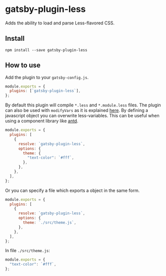 # gatsby-plugin-less

Adds the ability to load and parse Less-flavored CSS.

## Install

`npm install --save gatsby-plugin-less`

## How to use

Add the plugin to your `gatsby-config.js`.

```javascript
module.exports = {
  plugins: [`gatsby-plugin-less`],
};
```

By default this plugin will compile `*.less` and `*.module.less` files. The plugin can also be used with `modifyVars` as it is explained [here](http://lesscss.org/usage/). By defining a javascript object you can overwrite less-variables. This can be useful when using a component library like [antd](https://ant.design/docs/react/introduce).

```javascript
module.exports = {
  plugins: [
    {
      resolve: `gatsby-plugin-less`,
      options: {
        theme: {
          "text-color": `#fff`,
        },
      },
    },
  ],
};
```

Or you can specify a file which exports a object in the same form.

```javascript
module.exports = {
  plugins: [
    {
      resolve: `gatsby-plugin-less`,
      options: {
        theme: `./src/theme.js`,
      },
    },
  ],
};
```

In file `./src/theme.js`:

```javascript
module.exports = {
  "text-color": `#fff`,
};
```
